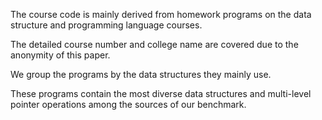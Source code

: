 The course code is mainly derived from homework programs on the data structure and programming language courses. 

The detailed course number and college name are covered due to the anonymity of this paper. 

We group the programs by the data structures they mainly use.

These programs contain the most diverse data structures and multi-level pointer operations among the sources of our benchmark.
